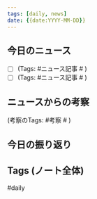```yaml
---
tags: [daily, news]
date: {{date:YYYY-MM-DD}}
---
```

## 今日のニュース
- [ ] (Tags: #ニュース記事 # )
- [ ] (Tags: #ニュース記事 # )

## ニュースからの考察
(考察のTags: #考察 # )

## 今日の振り返り

## Tags (ノート全体)
#daily 